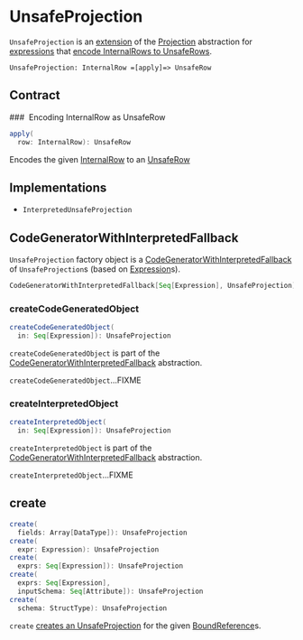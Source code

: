 # UnsafeProjection

`UnsafeProjection` is an [extension](#contract) of the [Projection](Projection.md) abstraction for [expressions](#implementations) that [encode InternalRows to UnsafeRows](#apply).

```text
UnsafeProjection: InternalRow =[apply]=> UnsafeRow
```

## Contract

### <span id="apply"> Encoding InternalRow as UnsafeRow

```scala
apply(
  row: InternalRow): UnsafeRow
```

Encodes the given [InternalRow](../InternalRow.md) to an [UnsafeRow](../UnsafeRow.md)

## Implementations

* `InterpretedUnsafeProjection`

## <span id="CodeGeneratorWithInterpretedFallback"> CodeGeneratorWithInterpretedFallback

`UnsafeProjection` factory object is a [CodeGeneratorWithInterpretedFallback](CodeGeneratorWithInterpretedFallback.md) of `UnsafeProjection`s (based on [Expression](Expression.md)s).

```scala
CodeGeneratorWithInterpretedFallback[Seq[Expression], UnsafeProjection]
```

### <span id="createCodeGeneratedObject"> createCodeGeneratedObject

```scala
createCodeGeneratedObject(
  in: Seq[Expression]): UnsafeProjection
```

`createCodeGeneratedObject` is part of the [CodeGeneratorWithInterpretedFallback](CodeGeneratorWithInterpretedFallback.md#createCodeGeneratedObject) abstraction.

`createCodeGeneratedObject`...FIXME

### <span id="createInterpretedObject"> createInterpretedObject

```scala
createInterpretedObject(
  in: Seq[Expression]): UnsafeProjection
```

`createInterpretedObject` is part of the [CodeGeneratorWithInterpretedFallback](CodeGeneratorWithInterpretedFallback.md#createInterpretedObject) abstraction.

`createInterpretedObject`...FIXME

## <span id="create"> create

```scala
create(
  fields: Array[DataType]): UnsafeProjection
create(
  expr: Expression): UnsafeProjection
create(
  exprs: Seq[Expression]): UnsafeProjection
create(
  exprs: Seq[Expression],
  inputSchema: Seq[Attribute]): UnsafeProjection
create(
  schema: StructType): UnsafeProjection
```

`create` [creates an UnsafeProjection](CodeGeneratorWithInterpretedFallback.md#createObject) for the given [BoundReference](BoundReference.md)s.
